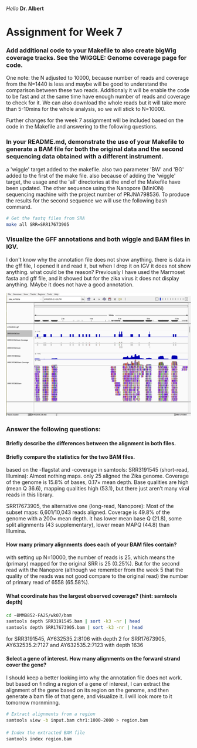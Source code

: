 *Hello* **Dr. Albert**

# Assignment for Week 7

### Add additional code to your Makefile to also create bigWig coverage tracks. See the WIGGLE: Genome coverage page for code.
One note:
the N adjusted to 10000, because number of reads and coverage from the N=1440 is less and maybe will be good to understand the comparison between these two reads. Additionaly it will be enable the code to be fast and at the same time have enough number of reads and coverage to check for it. We can also download the whole reads but it will take more than 5-10mins for the whole analysis, so we will stick to N=10000.

Further changes for the week 7 assignment will be included based on the code in the Makefile and answering to the following questions.

### In your README.md, demonstrate the use of your Makefile to generate a BAM file for both the original data and the second sequencing data obtained with a different instrument.
a 'wiggle' target added to the makefile. also two parameter 'BW' and 'BG' added to the first of the make file. also because of adding the 'wiggle' target, the usage and the 'all' directories at the end of the Makefile have been updated.
The other sequence using the Nanopore (MinION) sequencing machine with the project number of PRJNA798536. To produce the results for the second sequence we will use the following bash command.
```bash
# Get the fastq files from SRA
make all SRR=SRR17673905
```

### Visualize the GFF annotations and both wiggle and BAM files in IGV.
I don't know why the annotation file does not show anything. there is data in the gff file, I opened it and read it, but when I drop it on IGV it does not show anything. what could be the reason? Previously I have used the Marmoset fasta and gff file, and it showed but for the zika virus it does not display anything. MAybe it does not have a good annotation.

![alt text](Untitled.png)

### Answer the following questions:
#### Briefly describe the differences between the alignment in both files.
#### Briefly compare the statistics for the two BAM files.
based on the -flagstat and -coverage in samtools:
SRR3191545 (short-read, Illumina): Almost nothing maps. only 25 aligned the Zika genome. Coverage of the genome is 15.8% of bases, 0.17× mean depth. Base qualities are high (mean Q 36.6), mapping qualities high (53.1), but there just aren’t many viral reads in this library.

SRR17673905, the alternative one (long-read, Nanopore): Most of the subset maps: 6,601/10,043 reads aligned. Coverage is 49.8% of the genome with a 200× mean depth. it has lower mean base Q (21.8), some split alignments (43 supplementary), lower mean MAPQ (44.8) than Illumina.

#### How many primary alignments does each of your BAM files contain?
with setting up N=10000, the number of reads is 25, which means the (primary) mapped for the original SRR is 25 (0.25%). But for the second read with the Nanopore (although we remember from the week 5 that the quality of the reads was not good compare to the original read) the number of primary read of 6558 (65.58%).
#### What coordinate has the largest observed coverage? (hint: samtools depth)
```bash
cd ~BMMB852-FA25/wk07/bam
samtools depth SRR3191545.bam | sort -k3 -nr | head
samtools depth SRR17673905.bam | sort -k3 -nr | head
```
for SRR3191545, AY632535.2:8106 with depth 2
for SRR17673905, AY632535.2:7127 and AY632535.2:7123 with depth 1636
#### Select a gene of interest. How many alignments on the forward strand cover the gene?
I should keep a better looking into why the annotation file does not work. but based on finding a region of a gene of interest, I can extract the alignment of the gene based on its region on the genome, and then generate a bam file of that gene, and visualize it. I will look more to it tomorrow mornminng.
```bash
# Extract alignments from a region
samtools view -b input.bam chr1:1000-2000 > region.bam

# Index the extracted BAM file
samtools index region.bam
```
